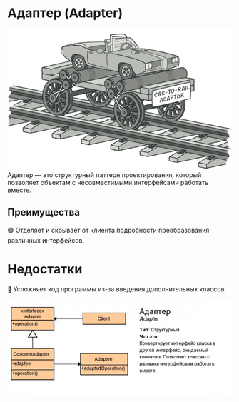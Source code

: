 # Адаптер (Adapter)

![img.png](img.png)
Адаптер — это структурный паттерн проектирования, который позволяет объектам с несовместимыми интерфейсами работать вместе.


## Преимущества
🟢 Отделяет и скрывает от клиента подробности преобразования различных интерфейсов.

# Недостатки
🔴 Усложняет код программы из-за введения дополнительных классов.

![img_1.png](img_1.png)